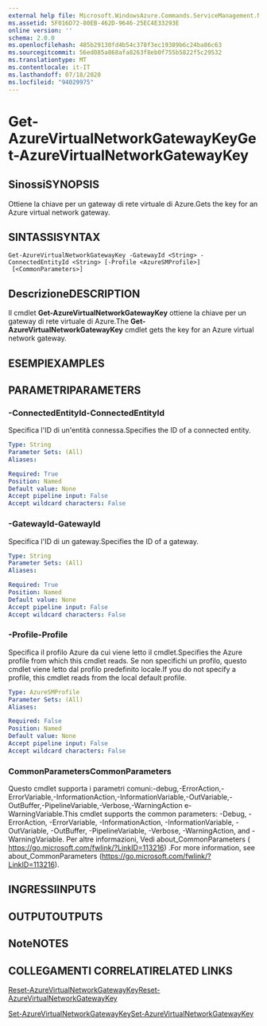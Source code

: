 ```yaml
---
external help file: Microsoft.WindowsAzure.Commands.ServiceManagement.Network.dll-Help.xml
ms.assetid: 5F016D72-80EB-462D-9646-25EC4E33293E
online version: ''
schema: 2.0.0
ms.openlocfilehash: 485b29130fd4b54c378f3ec19389b6c24ba86c63
ms.sourcegitcommit: 56ed085a868afa8263f8eb0f755b5822f5c29532
ms.translationtype: MT
ms.contentlocale: it-IT
ms.lasthandoff: 07/18/2020
ms.locfileid: "94029975"
---
```

# <span data-ttu-id="c4398-101">Get-AzureVirtualNetworkGatewayKey</span><span class="sxs-lookup"><span data-stu-id="c4398-101">Get-AzureVirtualNetworkGatewayKey</span></span>

## <span data-ttu-id="c4398-102">Sinossi</span><span class="sxs-lookup"><span data-stu-id="c4398-102">SYNOPSIS</span></span>
<span data-ttu-id="c4398-103">Ottiene la chiave per un gateway di rete virtuale di Azure.</span><span class="sxs-lookup"><span data-stu-id="c4398-103">Gets the key for an Azure virtual network gateway.</span></span>

## <span data-ttu-id="c4398-104">SINTASSI</span><span class="sxs-lookup"><span data-stu-id="c4398-104">SYNTAX</span></span>

```
Get-AzureVirtualNetworkGatewayKey -GatewayId <String> -ConnectedEntityId <String> [-Profile <AzureSMProfile>]
 [<CommonParameters>]
```

## <span data-ttu-id="c4398-105">Descrizione</span><span class="sxs-lookup"><span data-stu-id="c4398-105">DESCRIPTION</span></span>
<span data-ttu-id="c4398-106">Il cmdlet **Get-AzureVirtualNetworkGatewayKey** ottiene la chiave per un gateway di rete virtuale di Azure.</span><span class="sxs-lookup"><span data-stu-id="c4398-106">The **Get-AzureVirtualNetworkGatewayKey** cmdlet gets the key for an Azure virtual network gateway.</span></span>

## <span data-ttu-id="c4398-107">ESEMPI</span><span class="sxs-lookup"><span data-stu-id="c4398-107">EXAMPLES</span></span>

## <span data-ttu-id="c4398-108">PARAMETRI</span><span class="sxs-lookup"><span data-stu-id="c4398-108">PARAMETERS</span></span>

### <span data-ttu-id="c4398-109">-ConnectedEntityId</span><span class="sxs-lookup"><span data-stu-id="c4398-109">-ConnectedEntityId</span></span>
<span data-ttu-id="c4398-110">Specifica l'ID di un'entità connessa.</span><span class="sxs-lookup"><span data-stu-id="c4398-110">Specifies the ID of a connected entity.</span></span>

```yaml
Type: String
Parameter Sets: (All)
Aliases: 

Required: True
Position: Named
Default value: None
Accept pipeline input: False
Accept wildcard characters: False
```

### <span data-ttu-id="c4398-111">-GatewayId</span><span class="sxs-lookup"><span data-stu-id="c4398-111">-GatewayId</span></span>
<span data-ttu-id="c4398-112">Specifica l'ID di un gateway.</span><span class="sxs-lookup"><span data-stu-id="c4398-112">Specifies the ID of a gateway.</span></span>

```yaml
Type: String
Parameter Sets: (All)
Aliases: 

Required: True
Position: Named
Default value: None
Accept pipeline input: False
Accept wildcard characters: False
```

### <span data-ttu-id="c4398-113">-Profile</span><span class="sxs-lookup"><span data-stu-id="c4398-113">-Profile</span></span>
<span data-ttu-id="c4398-114">Specifica il profilo Azure da cui viene letto il cmdlet.</span><span class="sxs-lookup"><span data-stu-id="c4398-114">Specifies the Azure profile from which this cmdlet reads.</span></span> <span data-ttu-id="c4398-115">Se non specifichi un profilo, questo cmdlet viene letto dal profilo predefinito locale.</span><span class="sxs-lookup"><span data-stu-id="c4398-115">If you do not specify a profile, this cmdlet reads from the local default profile.</span></span>

```yaml
Type: AzureSMProfile
Parameter Sets: (All)
Aliases: 

Required: False
Position: Named
Default value: None
Accept pipeline input: False
Accept wildcard characters: False
```

### <span data-ttu-id="c4398-116">CommonParameters</span><span class="sxs-lookup"><span data-stu-id="c4398-116">CommonParameters</span></span>
<span data-ttu-id="c4398-117">Questo cmdlet supporta i parametri comuni:-debug,-ErrorAction,-ErrorVariable,-InformationAction,-InformationVariable,-OutVariable,-OutBuffer,-PipelineVariable,-Verbose,-WarningAction e-WarningVariable.</span><span class="sxs-lookup"><span data-stu-id="c4398-117">This cmdlet supports the common parameters: -Debug, -ErrorAction, -ErrorVariable, -InformationAction, -InformationVariable, -OutVariable, -OutBuffer, -PipelineVariable, -Verbose, -WarningAction, and -WarningVariable.</span></span> <span data-ttu-id="c4398-118">Per altre informazioni, Vedi about_CommonParameters ( https://go.microsoft.com/fwlink/?LinkID=113216) .</span><span class="sxs-lookup"><span data-stu-id="c4398-118">For more information, see about_CommonParameters (https://go.microsoft.com/fwlink/?LinkID=113216).</span></span>

## <span data-ttu-id="c4398-119">INGRESSI</span><span class="sxs-lookup"><span data-stu-id="c4398-119">INPUTS</span></span>

## <span data-ttu-id="c4398-120">OUTPUT</span><span class="sxs-lookup"><span data-stu-id="c4398-120">OUTPUTS</span></span>

## <span data-ttu-id="c4398-121">Note</span><span class="sxs-lookup"><span data-stu-id="c4398-121">NOTES</span></span>

## <span data-ttu-id="c4398-122">COLLEGAMENTI CORRELATI</span><span class="sxs-lookup"><span data-stu-id="c4398-122">RELATED LINKS</span></span>

[<span data-ttu-id="c4398-123">Reset-AzureVirtualNetworkGatewayKey</span><span class="sxs-lookup"><span data-stu-id="c4398-123">Reset-AzureVirtualNetworkGatewayKey</span></span>](./Reset-AzureVirtualNetworkGatewayKey.md)

[<span data-ttu-id="c4398-124">Set-AzureVirtualNetworkGatewayKey</span><span class="sxs-lookup"><span data-stu-id="c4398-124">Set-AzureVirtualNetworkGatewayKey</span></span>](./Set-AzureVirtualNetworkGatewayKey.md)


